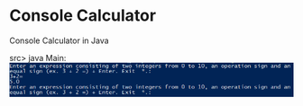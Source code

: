 # Console Calculator
Console Calculator in Java

src> java Main: 
![alt text](https://github.com/droidhuman/ConsoleCalculator/blob/master/screenshot/screenshot.PNG?raw=true "Logo Title Text 1")
